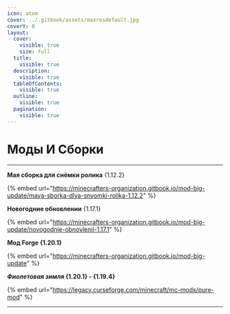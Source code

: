 ```yaml
---
icon: atom
cover: ../.gitbook/assets/maxresdefault.jpg
coverY: 0
layout:
  cover:
    visible: true
    size: full
  title:
    visible: true
  description:
    visible: true
  tableOfContents:
    visible: true
  outline:
    visible: true
  pagination:
    visible: true
---
```


# Моды И Сборки



***

**Мая сборка для снёмки ролика** {1.12.2}

{% embed url="https://minecrafters-organization.gitbook.io/mod-big-update/maya-sborka-dlya-snyomki-rolika-1.12.2" %}

**Новогодние обновлении** {1.17.1}

{% embed url="https://minecrafters-organization.gitbook.io/mod-big-update/novogodnie-obnovlenii-1.17.1" %}

**Мод Forge {1.20.1}**

{% embed url="https://minecrafters-organization.gitbook.io/mod-big-update" %}

_**Фиолетовая зимля**_**&#x20;{1.20.1} - {1.19.4}**

{% embed url="https://legacy.curseforge.com/minecraft/mc-mods/pure-mod" %}

***
